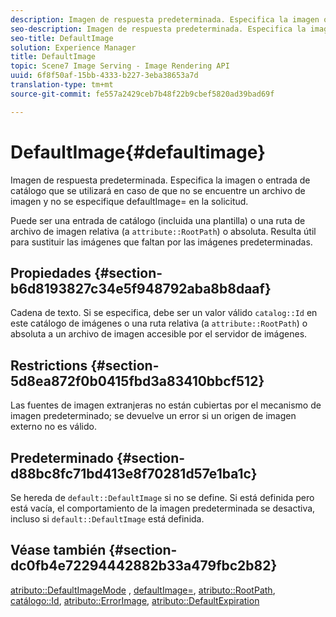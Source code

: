 ```yaml
---
description: Imagen de respuesta predeterminada. Especifica la imagen o entrada de catálogo que se utilizará en caso de que no se encuentre un archivo de imagen y no se especifique defaultImage= en la solicitud.
seo-description: Imagen de respuesta predeterminada. Especifica la imagen o entrada de catálogo que se utilizará en caso de que no se encuentre un archivo de imagen y no se especifique defaultImage= en la solicitud.
seo-title: DefaultImage
solution: Experience Manager
title: DefaultImage
topic: Scene7 Image Serving - Image Rendering API
uuid: 6f8f50af-15bb-4333-b227-3eba38653a7d
translation-type: tm+mt
source-git-commit: fe557a2429ceb7b48f22b9cbef5820ad39bad69f

---
```



# DefaultImage{#defaultimage}

Imagen de respuesta predeterminada. Especifica la imagen o entrada de catálogo que se utilizará en caso de que no se encuentre un archivo de imagen y no se especifique defaultImage= en la solicitud.

Puede ser una entrada de catálogo (incluida una plantilla) o una ruta de archivo de imagen relativa (a `attribute::RootPath`) o absoluta. Resulta útil para sustituir las imágenes que faltan por las imágenes predeterminadas.

## Propiedades {#section-b6d8193827c34e5f948792aba8b8daaf}

Cadena de texto. Si se especifica, debe ser un valor válido `catalog::Id` en este catálogo de imágenes o una ruta relativa (a `attribute::RootPath`) o absoluta a un archivo de imagen accesible por el servidor de imágenes.

## Restrictions {#section-5d8ea872f0b0415fbd3a83410bbcf512}

Las fuentes de imagen extranjeras no están cubiertas por el mecanismo de imagen predeterminado; se devuelve un error si un origen de imagen externo no es válido.

## Predeterminado {#section-d88bc8fc71bd413e8f70281d57e1ba1c}

Se hereda de `default::DefaultImage` si no se define. Si está definida pero está vacía, el comportamiento de la imagen predeterminada se desactiva, incluso si `default::DefaultImage` está definida.

## Véase también {#section-dc0fb4e72294442882b33a479fbc2b82}

[atributo::DefaultImageMode](../../../../../is-api/image-catalog/image-serving-api-ref/c-image-catalog-reference/c-attributes-reference/r-defaultimagemode.md#reference-8a996af162f84e46bbe9e6e0d4e26782) , [defaultImage=](../../../../../is-api/image-catalog/image-serving-api-ref/c-image-catalog-reference/c-attributes-reference/r-is-cat-defaultimage.md#reference-8e9900e129f54ed68462a3c2fc3bc433), [atributo::RootPath](../../../../../is-api/image-catalog/image-serving-api-ref/c-image-catalog-reference/c-attributes-reference/r-rootpath.md#reference-17d57e5967be403b8408fa7214017494), [catálogo::Id](/help/aem-is-ir-api/is-api/image-catalog/image-serving-api-ref/c-image-catalog-reference/c-image-svg-data-reference/c-image-data-reference/r-id-cat.md), [atributo::ErrorImage](../../../../../is-api/image-catalog/image-serving-api-ref/c-image-catalog-reference/c-attributes-reference/r-errorimage.md#reference-c494d5d8b2584fe3800f35baabd0292c), [atributo::DefaultExpiration](../../../../../is-api/image-catalog/image-serving-api-ref/c-image-catalog-reference/c-attributes-reference/r-defaultexpiration.md#reference-0526166fab654fceb243b75d1ea4f0cf)
